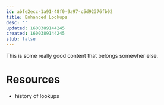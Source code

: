 ```yaml
---
id: abfe2ecc-1a91-48f0-9a97-c5d92376fb02
title: Enhanced Lookups
desc: ''
updated: 1600389144245
created: 1600389144245
stub: false
---
```

This is some really good content that belongs somewher else.

# Resources

- history of lookups


